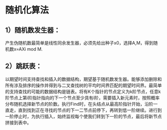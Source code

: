 # 随机化算法
## 1）随机数发生器：
产生伪随机数最简单是线性同余发生器，必须先给出种子x0，选择A,M，得到随机数x=AXi mod M.
## 2）跳跃表：
以期望时间支持查找和插入的数据结构，期望基于随机数发生器。能够添加删除和所有涉及排序的操作并得到与二叉查找树的平均时间界匹配的期望时间界。最简单的支持查找的可能的数据结构是链表。将有K个指针的节点定义为k阶节点，任意k阶节点上第i阶指针指向的下一个节点至少具有i阶，需要插入新元素时，按照概率分布随机选择新节点的阶数。执行Find时，在头结点从最高阶指针开始，沿阶一直走，直到找到正在寻找的节点的下一二节点前停下，再转到低一阶继续。进行到一阶停止时，为执行插入，始终监视每个使我们转到下一阶的节点，最后将新节点拼接到表中。
